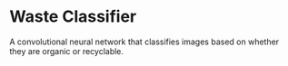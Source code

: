 # Waste Classifier
A convolutional neural network that classifies images based on whether they are organic or recyclable.
